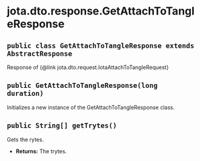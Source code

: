 # jota.dto.response.GetAttachToTangleResponse

## `public class GetAttachToTangleResponse extends AbstractResponse`

Response of {@link jota.dto.request.IotaAttachToTangleRequest}

## `public GetAttachToTangleResponse(long duration)`

Initializes a new instance of the GetAttachToTangleResponse class.

## `public String[] getTrytes()`

Gets the rytes.

 * **Returns:** The trytes.
